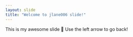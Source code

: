 ```yaml
---
layout: slide
title: "Welcome to jlane006 slide!"
---
```

This is my awesome slide :tada:
Use the left arrow to go back!

